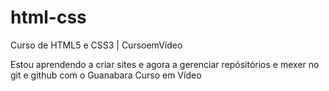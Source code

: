 # html-css
 Curso de HTML5 e CSS3 | CursoemVídeo

Estou aprendendo a criar sites e agora a gerenciar repósitórios e mexer no git e github com o Guanabara Curso em Vídeo